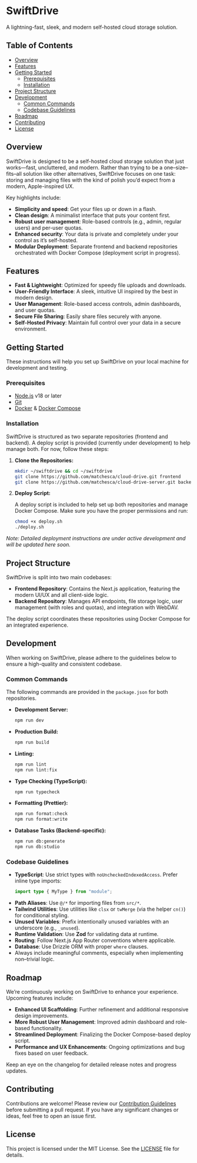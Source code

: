 # SwiftDrive

A lightning-fast, sleek, and modern self-hosted cloud storage solution.

## Table of Contents

- [Overview](#overview)
- [Features](#features)
- [Getting Started](#getting-started)
  - [Prerequisites](#prerequisites)
  - [Installation](#installation)
- [Project Structure](#project-structure)
- [Development](#development)
  - [Common Commands](#common-commands)
  - [Codebase Guidelines](#codebase-guidelines)
- [Roadmap](#roadmap)
- [Contributing](#contributing)
- [License](#license)

## Overview

SwiftDrive is designed to be a self-hosted cloud storage solution that just works—fast, uncluttered, and modern. Rather than trying to be a one–size–fits–all solution like other alternatives, SwiftDrive focuses on one task: storing and managing files with the kind of polish you’d expect from a modern, Apple-inspired UX.

Key highlights include:

- **Simplicity and speed**: Get your files up or down in a flash.
- **Clean design**: A minimalist interface that puts your content first.
- **Robust user management**: Role-based controls (e.g., admin, regular users) and per-user quotas.
- **Enhanced security**: Your data is private and completely under your control as it’s self-hosted.
- **Modular Deployment**: Separate frontend and backend repositories orchestrated with Docker Compose (deployment script in progress).

## Features

- **Fast & Lightweight**: Optimized for speedy file uploads and downloads.
- **User-Friendly Interface**: A sleek, intuitive UI inspired by the best in modern design.
- **User Management**: Role-based access controls, admin dashboards, and user quotas.
- **Secure File Sharing**: Easily share files securely with anyone.
- **Self-Hosted Privacy**: Maintain full control over your data in a secure environment.

## Getting Started

These instructions will help you set up SwiftDrive on your local machine for development and testing.

### Prerequisites

- [Node.js](https://nodejs.org/) v18 or later
- [Git](https://git-scm.com/)
- [Docker](https://www.docker.com/) & [Docker Compose](https://docs.docker.com/compose/)

### Installation

SwiftDrive is structured as two separate repositories (frontend and backend). A deploy script is provided (currently under development) to help manage both. For now, follow these steps:

1. **Clone the Repositories:**

   ```bash
   mkdir ~/swiftdrive && cd ~/swiftdrive
   git clone https://github.com/matchesca/cloud-drive.git frontend
   git clone https://github.com/matchesca/cloud-drive-server.git backend
   ```

2. **Deploy Script:**

   A deploy script is included to help set up both repositories and manage Docker Compose. Make sure you have the proper permissions and run:

   ```bash
   chmod +x deploy.sh
   ./deploy.sh
   ```

_Note: Detailed deployment instructions are under active development and will be updated here soon._

## Project Structure

SwiftDrive is split into two main codebases:

- **Frontend Repository**: Contains the Next.js application, featuring the modern UI/UX and all client-side logic.
- **Backend Repository**: Manages API endpoints, file storage logic, user management (with roles and quotas), and integration with WebDAV.

The deploy script coordinates these repositories using Docker Compose for an integrated experience.

## Development

When working on SwiftDrive, please adhere to the guidelines below to ensure a high-quality and consistent codebase.

### Common Commands

The following commands are provided in the `package.json` for both repositories.

- **Development Server:**
  ```bash
  npm run dev
  ```
- **Production Build:**
  ```bash
  npm run build
  ```
- **Linting:**
  ```bash
  npm run lint
  npm run lint:fix
  ```
- **Type Checking (TypeScript):**
  ```bash
  npm run typecheck
  ```
- **Formatting (Prettier):**
  ```bash
  npm run format:check
  npm run format:write
  ```
- **Database Tasks (Backend-specific):**
  ```bash
  npm run db:generate
  npm run db:studio
  ```

### Codebase Guidelines

- **TypeScript**: Use strict types with `noUncheckedIndexedAccess`. Prefer inline type imports:
  ```typescript
  import type { MyType } from "module";
  ```
- **Path Aliases**: Use `@/*` for importing files from `src/*`.
- **Tailwind Utilities**: Use utilities like `clsx` or `twMerge` (via the helper `cn()`) for conditional styling.
- **Unused Variables**: Prefix intentionally unused variables with an underscore (e.g., `_unused`).
- **Runtime Validation**: Use **Zod** for validating data at runtime.
- **Routing**: Follow Next.js App Router conventions where applicable.
- **Database**: Use Drizzle ORM with proper `where` clauses.
- Always include meaningful comments, especially when implementing non–trivial logic.

## Roadmap

We’re continuously working on SwiftDrive to enhance your experience. Upcoming features include:

- **Enhanced UI Scaffolding**: Further refinement and additional responsive design improvements.
- **More Robust User Management**: Improved admin dashboard and role-based functionality.
- **Streamlined Deployment**: Finalizing the Docker Compose-based deploy script.
- **Performance and UX Enhancements**: Ongoing optimizations and bug fixes based on user feedback.

Keep an eye on the changelog for detailed release notes and progress updates.

## Contributing

Contributions are welcome! Please review our [Contribution Guidelines](CONTRIBUTING.md) before submitting a pull request. If you have any significant changes or ideas, feel free to open an issue first.

## License

This project is licensed under the MIT License. See the [LICENSE](LICENSE) file for details.
